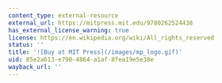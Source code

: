 ```yaml
---
content_type: external-resource
external_url: https://mitpress.mit.edu/9780262524438
has_external_license_warning: true
license: https://en.wikipedia.org/wiki/All_rights_reserved
status: ''
title: '![Buy at MIT Press](/images/mp_logo.gif)'
uid: 85e2a613-e790-4864-a1af-8fea19e5e38e
wayback_url: ''
---
```

